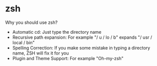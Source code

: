 # zsh
Why you should use zsh?
* Automatic cd: Just type the directory name
* Recursive path expansion: For example "/ u / lo / b" expands "/ usr / local / bin"
* Spelling Correction: If you make some mistake in typing a directory name, ZSH will fix it for you
* Plugin and Theme Support: For example "Oh-my-zsh"

